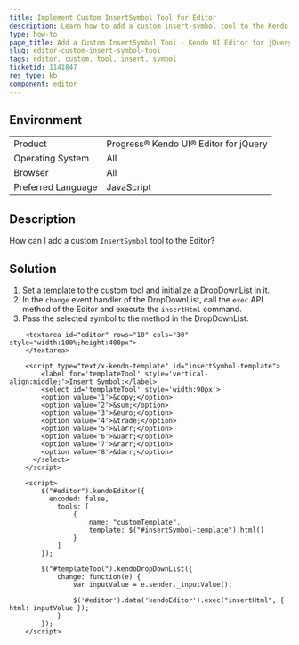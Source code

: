 ```yaml
---
title: Implement Custom InsertSymbol Tool for Editor
description: Learn how to add a custom insert-symbol tool to the Kendo UI Editor.
type: how-to
page_title: Add a Custom InsertSymbol Tool - Kendo UI Editor for jQuery
slug: editor-custom-insert-symbol-tool
tags: editor, custom, tool, insert, symbol
ticketid: 1141847
res_type: kb
component: editor
---
```


## Environment

<table>
 <tr>
  <td>Product</td>
  <td>Progress® Kendo UI® Editor for jQuery</td>
 </tr>
 <tr>
  <td>Operating System</td>
  <td>All</td>
 </tr>
 <tr>
  <td>Browser</td>
  <td>All</td>
 </tr>
 <tr>
  <td>Preferred Language</td>
  <td>JavaScript</td>
 </tr>
</table>

## Description

How can I add a custom `InsertSymbol` tool to the Editor?

## Solution

1. Set a template to the custom tool and initialize a DropDownList in it.
1. In the `change` event handler of the DropDownList, call the `exec` API method of the Editor and execute the `insertHtml` command.
1. Pass the selected symbol to the method in the DropDownList.

```dojo
	<textarea id="editor" rows="10" cols="30" style="width:100%;height:400px">
	</textarea>

	<script type="text/x-kendo-template" id="insertSymbol-template">
		<label for='templateTool' style='vertical-align:middle;'>Insert Symbol:</label>
		<select id='templateTool' style='width:90px'>
		<option value='1'>&copy;</option>
		<option value='2'>&sum;</option>
		<option value='3'>&euro;</option>
		<option value='4'>&trade;</option>
		<option value='5'>&larr;</option>
		<option value='6'>&uarr;</option>
		<option value='7'>&rarr;</option>
		<option value='8'>&darr;</option>
	  </select>
	</script>

	<script>
		$("#editor").kendoEditor({
		  encoded: false,
			tools: [
				{
					name: "customTemplate",
					template: $("#insertSymbol-template").html()
				}
			]
		});

		$("#templateTool").kendoDropDownList({
			change: function(e) {
				var inputValue = e.sender._inputValue();

				$('#editor').data('kendoEditor').exec("insertHtml", { html: inputValue });
			}
		});
	</script>
```
